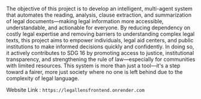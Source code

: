 The objective of this project is to develop an intelligent, multi-agent system that automates the reading, analysis, clause extraction, and summarization of legal documents—making legal information more accessible, understandable, and actionable for everyone. By reducing dependency on costly legal expertise and removing barriers to understanding complex legal texts, this project aims to empower individuals, legal aid centers, and public institutions to make informed decisions quickly and confidently. In doing so, it actively contributes to SDG 16 by promoting access to justice, institutional transparency, and strengthening the rule of law—especially for communities with limited resources. This system is more than just a tool—it's a step toward a fairer, more just society where no one is left behind due to the complexity of legal language.

Website Link : `https://legallensfrontend.onrender.com`
